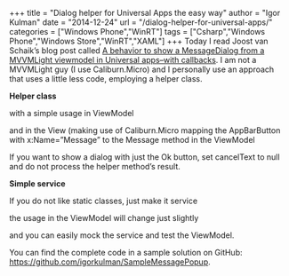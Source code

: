 +++
title = "Dialog helper for Universal Apps the easy way"
author = "Igor Kulman"
date = "2014-12-24"
url = "/dialog-helper-for-universal-apps/"
categories = ["Windows Phone","WinRT"]
tags = ["Csharp","Windows Phone","Windows Store","WinRT","XAML"]
+++
Today I read Joost van Schaik&#8217;s blog post called [A behavior to show a MessageDialog from a MVVMLight viewmodel in Universal apps–with callbacks][1]. I am not a MVVMLight guy (I use Caliburn.Micro) and I personally use an approach that uses a little less code, employing a helper class.

**Helper class**

<div data-gist="fda1860b35d5312e9157" data-file="DialogHelper.cs"></div>

with a simple usage in ViewModel

<!--more-->

<div data-gist="fda1860b35d5312e9157" data-file="usage.cs"></div>

and in the View (making use of Caliburn.Micro mapping the AppBarButton with x:Name=&#8221;Message&#8221; to the Message method in the ViewModel

<div data-gist="fda1860b35d5312e9157" data-file="usage.xaml"></div>

If you want to show a dialog with just the Ok button, set cancelText to null and do not process the helper method&#8217;s result.

**Simple service**

If you do not like static classes, just make it service

<div data-gist="fda1860b35d5312e9157" data-file="DialogHelperService.cs"></div>

the usage in the ViewModel will change just slightly

<div data-gist="fda1860b35d5312e9157" data-file="usage2.cs"></div>

and you can easily mock the service and test the ViewModel.

You can find the complete code in a sample solution on GitHub: <https://github.com/igorkulman/SampleMessagePopup>.

 [1]: http://dotnetbyexample.blogspot.nl/2014/12/a-behavior-to-show-messagedialog-from.html
